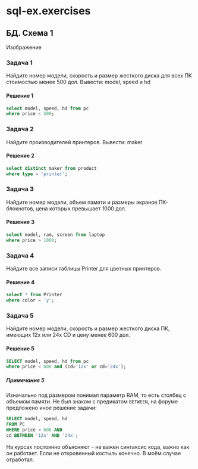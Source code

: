 # sql-ex.exercises


## БД. Схема 1

Изображение


### Задача 1
Найдите номер модели, скорость и размер жесткого диска для всех ПК стоимостью менее 500 дол. Вывести: model, speed и hd
#### Решение 1
```sql
select model, speed, hd from pc
where price < 500;
```

### Задача 2
Найдите производителей принтеров. Вывести: maker
#### Решение 2
```sql
select distinct maker from product
where type = 'printer';
```
### Задача 3
Найдите номер модели, объем памяти и размеры экранов ПК-блокнотов, цена которых превышает 1000 дол.

#### Решение 3
```sql
select model, ram, screen from laptop
where price > 1000;
```

### Задача 4
Найдите все записи таблицы Printer для цветных принтеров.

#### Решение 4
```sql
select * from Printer
where color = 'y';
```

### Задача 5
Найдите номер модели, скорость и размер жесткого диска ПК, имеющих 12x или 24x CD и цену менее 600 дол.
#### Решение 5

``` sql
SELECT model, speed, hd from pc
where price < 600 and (cd='12x' or cd='24x');
```
##### Примечание 5
Изначально под размером понимал параметр RAM, то есть столбец с объемом памяти.
Не был знаком с предикатом ```BETWEEN```, на форуме предложено иное решение задачи:
``` sql
SELECT model, speed, hd
FROM PC
WHERE price < 600 AND 
cd BETWEEN '12x' AND '24x';
```
На курсах постоянно объясняют - не важен синтаксис кода, важно как он работает. Если не откровенный костыль конечно. В моём случае отработал.
